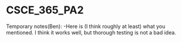 # CSCE_365_PA2

Temporary notes(Ben):
-Here is (I think roughly at least) what you mentioned. I think it works well, but thorough testing is not a bad idea.
